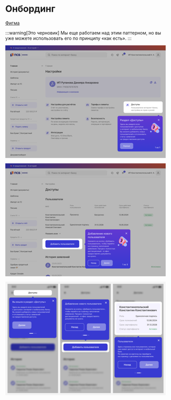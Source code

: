 # Онбординг

[Фигма](https://www.figma.com/design/Q7fudU163hGIixeUOqhcbU/%D0%9E%D0%BD%D0%B1%D0%BE%D1%80%D0%B4%D0%B8%D0%BD%D0%B3?node-id=0-1&t=kr2gvtyx1iTgeBgk-1)

:::warning[Это черновик]
Мы еще работаем над этим паттерном, но вы уже можете использовать его по принципу «как есть».
:::

![Онбординг](./1.png)

![Онбординг](./2.png)

![Онбординг](./3.png)
